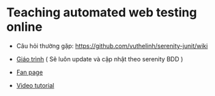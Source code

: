 # Teaching automated web testing online

- Câu hỏi thường gặp: https://github.com/vuthelinh/serenity-junit/wiki

- [Giáo trình](https://github.com/vuthelinh/serenity-junit/issues) ( Sẽ luôn update và cập nhật theo serenity BDD )

- [Fan page](https://www.facebook.com/selenium.vietnam)

- [Video tutorial](https://www.youtube.com/watch?v=yUXdDXBbRRI&list=PLpTCO0Fa9GR38qJ-AtT0EWJf5mDP7CXwJ&index=1)
